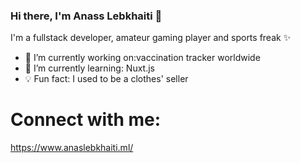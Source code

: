 ### Hi there, I'm Anass Lebkhaiti 👋

I'm a fullstack developer, amateur gaming player and sports freak ✨

  * 🔭 I’m currently working on:vaccination tracker worldwide
  * 📖 I’m currently learning: Nuxt.js
  * 💡 Fun fact: I used to be a clothes' seller

# Connect with me:
https://www.anaslebkhaiti.ml/
<!--
**Anaslbkh/Anaslbkh** is a ✨ _special_ ✨ repository because its `README.md` (this file) appears on your GitHub profile.

Here are some ideas to get you started:

- 🔭 I’m currently working on ...
- 🌱 I’m currently learning ...
- 👯 I’m looking to collaborate on ...
- 🤔 I’m looking for help with ...
- 💬 Ask me about ...
- 📫 How to reach me: ...
- 😄 Pronouns: ...
- ⚡ Fun fact: ...
-->
